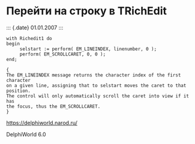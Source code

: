 Перейти на строку в TRichEdit
=============================

::: {.date}
01.01.2007
:::

    with Richedit1 do
    begin
         selstart := perform( EM_LINEINDEX, linenumber, 0 );
         perform( EM_SCROLLCARET, 0, 0 );
    end;
     
    {
    The EM_LINEINDEX message returns the character index of the first character
    on a given line, assigning that to selstart moves the caret to that position.
    The control will only automatically scroll the caret into view if it has
    the focus, thus the EM_SCROLLCARET.
    }
     

<https://delphiworld.narod.ru/>

DelphiWorld 6.0

 
